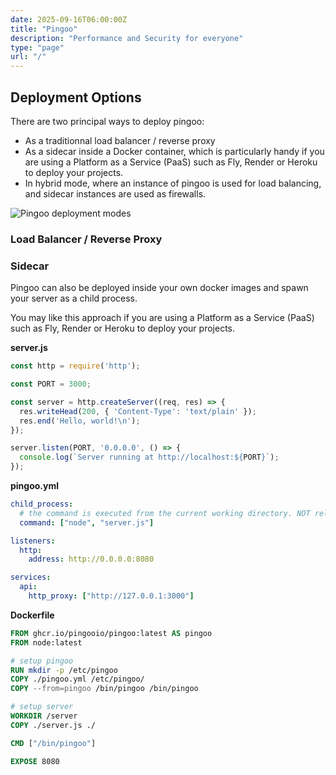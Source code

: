 ```yaml
---
date: 2025-09-16T06:00:00Z
title: "Pingoo"
description: "Performance and Security for everyone"
type: "page"
url: "/"
---
```



## Deployment Options

There are two principal ways to deploy pingoo:
- As a traditionnal load balancer / reverse proxy
- As a sidecar inside a Docker container, which is particularly handy if you are using a Platform as a Service (PaaS) such as Fly, Render or Heroku to deploy your projects.
- In hybrid mode, where an instance of pingoo is used for load balancing, and sidecar instances are used as firewalls.

![Pingoo deployment modes](/assets/pingoo_deployment_modes.png)


### Load Balancer / Reverse Proxy


### Sidecar

Pingoo can also be deployed inside your own docker images and spawn your server as a child process.

You may like this approach if you are using a Platform as a Service (PaaS) such as Fly, Render or Heroku to deploy your projects.



**server.js**
```javascript
const http = require('http');

const PORT = 3000;

const server = http.createServer((req, res) => {
  res.writeHead(200, { 'Content-Type': 'text/plain' });
  res.end('Hello, world!\n');
});

server.listen(PORT, '0.0.0.0', () => {
  console.log(`Server running at http://localhost:${PORT}`);
});
```

**pingoo.yml**
```yml
child_process:
  # the command is executed from the current working directory. NOT relatively from pingoo.yml
  command: ["node", "server.js"]

listeners:
  http:
    address: http://0.0.0.0:8080

services:
  api:
    http_proxy: ["http://127.0.0.1:3000"]
```

**Dockerfile**
```dockerfile
FROM ghcr.io/pingooio/pingoo:latest AS pingoo
FROM node:latest

# setup pingoo
RUN mkdir -p /etc/pingoo
COPY ./pingoo.yml /etc/pingoo/
COPY --from=pingoo /bin/pingoo /bin/pingoo

# setup server
WORKDIR /server
COPY ./server.js ./

CMD ["/bin/pingoo"]

EXPOSE 8080
```
